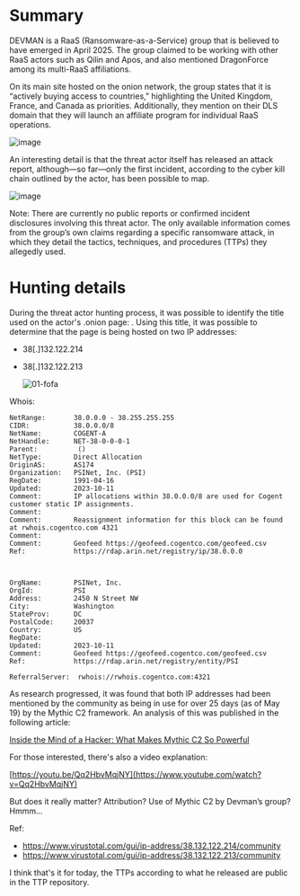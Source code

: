 # Summary 

DEVMAN is a RaaS (Ransomware-as-a-Service) group that is believed to have emerged in April 2025. The group claimed to be working with other RaaS actors such as Qilin and Apos, and also mentioned DragonForce among its multi-RaaS affiliations.

On its main site hosted on the onion network, the group states that it is “actively buying access to countries,” highlighting the United Kingdom, France, and Canada as priorities. Additionally, they mention on their DLS domain that they will launch an affiliate program for individual RaaS operations.

![image](https://github.com/user-attachments/assets/c6893171-144c-4826-8232-67c5910f58b0)


An interesting detail is that the threat actor itself has released an attack report, although—so far—only the first incident, according to the cyber kill chain outlined by the actor, has been possible to map.

![image](https://github.com/user-attachments/assets/b8a35acc-9a71-436a-8b5c-fc72246cef3b)


Note: There are currently no public reports or confirmed incident disclosures involving this threat actor. The only available information comes from the group’s own claims regarding a specific ransomware attack, in which they detail the tactics, techniques, and procedures (TTPs) they allegedly used.

# Hunting details

During the threat actor hunting process, it was possible to identify the title used on the actor's .onion page: <title>Devman's Place</title>.
Using this title, it was possible to determine that the page is being hosted on two IP addresses:

- 38[.]132.122.214

- 38[.]132.122.213

  ![01-fofa](https://github.com/user-attachments/assets/0b3259c0-b3f0-4148-a2fb-904cfbf5c224)

Whois:

```
NetRange:       38.0.0.0 - 38.255.255.255
CIDR:           38.0.0.0/8
NetName:        COGENT-A
NetHandle:      NET-38-0-0-0-1
Parent:          ()
NetType:        Direct Allocation
OriginAS:       AS174
Organization:   PSINet, Inc. (PSI)
RegDate:        1991-04-16
Updated:        2023-10-11
Comment:        IP allocations within 38.0.0.0/8 are used for Cogent customer static IP assignments.
Comment:        
Comment:        Reassignment information for this block can be found at rwhois.cogentco.com 4321
Comment:        
Comment:        Geofeed https://geofeed.cogentco.com/geofeed.csv
Ref:            https://rdap.arin.net/registry/ip/38.0.0.0



OrgName:        PSINet, Inc.
OrgId:          PSI
Address:        2450 N Street NW
City:           Washington
StateProv:      DC
PostalCode:     20037
Country:        US
RegDate:        
Updated:        2023-10-11
Comment:        Geofeed https://geofeed.cogentco.com/geofeed.csv
Ref:            https://rdap.arin.net/registry/entity/PSI

ReferralServer:  rwhois://rwhois.cogentco.com:4321
```

As research progressed, it was found that both IP addresses had been mentioned by the community as being in use for over 25 days (as of May 19) by the Mythic C2 framework.
An analysis of this was published in the following article:

[Inside the Mind of a Hacker: What Makes Mythic C2 So Powerful](https://medium.com/@yua.mikanana19/inside-the-mind-of-a-hacker-what-makes-mythic-c2-so-powerful-7c569c63b687)

For those interested, there's also a video explanation:

[https://youtu.be/Qq2HbvMqjNY](https://www.youtube.com/watch?v=Qq2HbvMqjNY)

But does it really matter? Attribution? Use of Mythic C2 by Devman’s group? Hmmm...

Ref: 
- https://www.virustotal.com/gui/ip-address/38.132.122.214/community
- https://www.virustotal.com/gui/ip-address/38.132.122.213/community

I think that's it for today, the TTPs according to what he released are public in the TTP repository.
